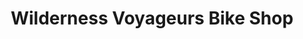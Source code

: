 ---
title: "Wilderness Voyageurs Bike Shop"
url: /ohiopyle/wilderness-voyageurs-bike-shop/
shop: bicycle
---